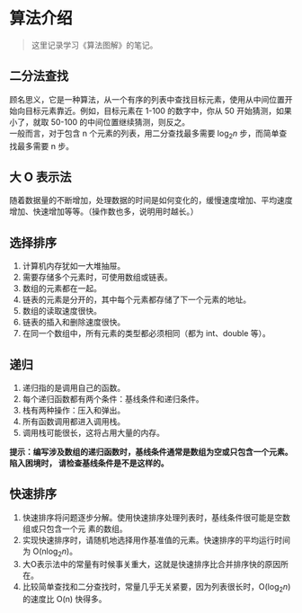 # 算法介绍

> 这里记录学习《算法图解》的笔记。

## 二分法查找

顾名思义，它是一种算法，从一个有序的列表中查找目标元素，使用从中间位置开始向目标元素靠近。例如，目标元素在 1-100 的数字中，你从 50 开始猜测，如果小了，就取 50-100 的中间位置继续猜测，则反之。  
一般而言，对于包含 n 个元素的列表，用二分查找最多需要 $\log_2 n$ 步，而简单查找最多需要 n 步。

## 大 O 表示法

随着数据量的不断增加，处理数据的时间是如何变化的，缓慢速度增加、平均速度增加、快速增加等等。（操作数也多，说明用时越长。）

## 选择排序

1. 计算机内存犹如一大堆抽屉。
2. 需要存储多个元素时，可使用数组或链表。
3. 数组的元素都在一起。
4. 链表的元素是分开的，其中每个元素都存储了下一个元素的地址。
5. 数组的读取速度很快。
6. 链表的插入和删除速度很快。
7. 在同一个数组中，所有元素的类型都必须相同（都为 int、double 等）。

## 递归

1. 递归指的是调用自己的函数。
2. 每个递归函数都有两个条件：基线条件和递归条件。
3. 栈有两种操作：压入和弹出。
4. 所有函数调用都进入调用栈。
5. 调用栈可能很长，这将占用大量的内存。

**提示：编写涉及数组的递归函数时，基线条件通常是数组为空或只包含一个元素。陷入困境时，
请检查基线条件是不是这样的。**

## 快速排序

1. 快速排序将问题逐步分解。使用快速排序处理列表时，基线条件很可能是空数组或只包含一个元
素的数组。
2. 实现快速排序时，请随机地选择用作基准值的元素。快速排序的平均运行时间为 O(n$\log_2 n$)。
3. 大O表示法中的常量有时候事关重大，这就是快速排序比合并排序快的原因所在。
4. 比较简单查找和二分查找时，常量几乎无关紧要，因为列表很长时，O($\log_2 n$) 的速度比 O(n)
快得多。
